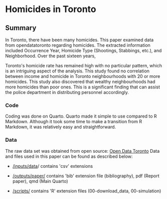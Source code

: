 <!-- -*- mode: gfm -*- -->

# Homicides in Toronto

## Summary

In Toronto, there have been many homicides. This paper examined data from opendatatoronto regarding homicides. The extracted information included Occurrence Year, Homicide Type (Shootings, Stabbings, etc.), and Neighborhood. Over the past sixteen years,

Toronto's homicide rate has remained high with no particular pattern, which is an intriguing aspect of the analysis. This study found no correlation between income and homicide in Toronto neighbourhoods with 20 or more homicides. This study also discovered that wealthy neighbourhoods had more homicides than poor ones. This is a significant finding that can assist the police department in distributing personnel accordingly.

### Code

Coding was done on Quarto. Quarto made it simple to use compared to R Markdown. Although it took some time to make a transition from R Markdown, it was relatively easy and straightforward.

### Data

The raw data set was obtained from open source: [Open Data Toronto](https://open.toronto.ca/dataset/police-annual-statistical-report-homicide/) Data and files used in this paper can be found as described below:

-   [/inputs/data](https://github.com/UtopianYoungChung/Homicides-in-Toronto/tree/main/inputs/data)/ contains 'csv' extensions

-   [/outputs/paper/](https://github.com/UtopianYoungChung/Homicides-in-Toronto/tree/main/outputs/paper) contains 'bib' extension file (bibliography), pdf (Report paper), qmd (Main Quarto)

-   [/scripts/](https://github.com/UtopianYoungChung/Homicides-in-Toronto/tree/main/scripts) contains 'R' extension files (00-download_data, 00-simulation)
